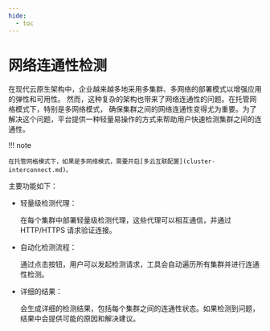 ```yaml
---
hide:
  - toc
---
```


# 网络连通性检测

在现代云原生架构中，企业越来越多地采用多集群、多网络的部署模式以增强应用的弹性和可用性。
然而，这种复杂的架构也带来了网络连通性的问题。在托管网格模式下，特别是多网络模式，
确保集群之间的网络连通性变得尤为重要。为了解决这个问题，平台提供一种轻量易操作的方式来帮助用户快速检测集群之间的连通性。

!!! note

    在托管网格模式下，如果是多网络模式，需要开启[多云互联配置](cluster-interconnect.md)。

主要功能如下：

- 轻量级检测代理：

    在每个集群中部署轻量级检测代理，这些代理可以相互通信，并通过 HTTP/HTTPS 请求验证连接。

- 自动化检测流程：

    通过点击按钮，用户可以发起检测请求，工具会自动遍历所有集群并进行连通性检测。

- 详细的结果：
  
    会生成详细的检测结果，包括每个集群之间的连通性状态。如果检测到问题，结果中会提供可能的原因和解决建议。
